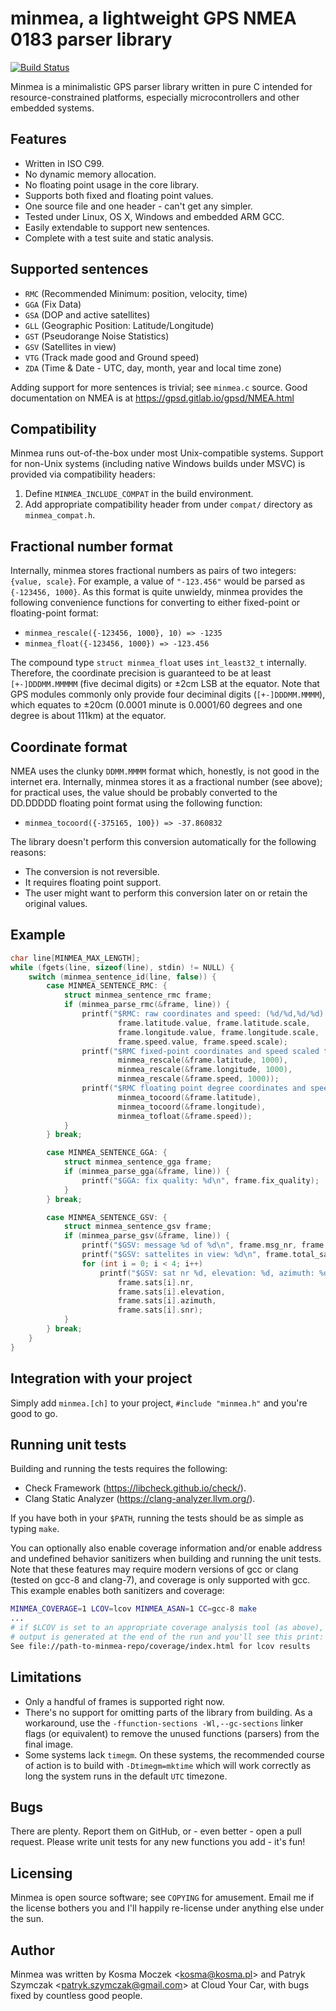 # minmea, a lightweight GPS NMEA 0183 parser library

[![Build Status](https://travis-ci.org/kosma/minmea.svg?branch=master)](https://travis-ci.org/kosma/minmea)

Minmea is a minimalistic GPS parser library written in pure C intended for
resource-constrained platforms, especially microcontrollers and other embedded
systems.

## Features

* Written in ISO C99.
* No dynamic memory allocation.
* No floating point usage in the core library.
* Supports both fixed and floating point values.
* One source file and one header - can't get any simpler.
* Tested under Linux, OS X, Windows and embedded ARM GCC.
* Easily extendable to support new sentences.
* Complete with a test suite and static analysis.

## Supported sentences

* ``RMC`` (Recommended Minimum: position, velocity, time)
* ``GGA`` (Fix Data)
* ``GSA`` (DOP and active satellites)
* ``GLL`` (Geographic Position: Latitude/Longitude)
* ``GST`` (Pseudorange Noise Statistics)
* ``GSV`` (Satellites in view)
* ``VTG`` (Track made good and Ground speed)
* ``ZDA`` (Time & Date - UTC, day, month, year and local time zone)

Adding support for more sentences is trivial; see ``minmea.c`` source. Good documentation
on NMEA is at https://gpsd.gitlab.io/gpsd/NMEA.html

## Compatibility

Minmea runs out-of-the-box under most Unix-compatible systems. Support for non-Unix systems
(including native Windows builds under MSVC) is provided via compatibility headers:

1. Define `MINMEA_INCLUDE_COMPAT` in the build environment.
2. Add appropriate compatibility header from under `compat/` directory as `minmea_compat.h`.

## Fractional number format

Internally, minmea stores fractional numbers as pairs of two integers: ``{value, scale}``.
For example, a value of ``"-123.456"`` would be parsed as ``{-123456, 1000}``. As this
format is quite unwieldy, minmea provides the following convenience functions for converting
to either fixed-point or floating-point format:

* ``minmea_rescale({-123456, 1000}, 10) => -1235``
* ``minmea_float({-123456, 1000}) => -123.456``

The compound type ``struct minmea_float`` uses ``int_least32_t`` internally. Therefore,
the coordinate precision is guaranteed to be at least ``[+-]DDDMM.MMMMM`` (five decimal digits)
or ±2cm LSB at the equator. Note that GPS modules commonly only provide four deciminal digits
(``[+-]DDDMM.MMMM``), which equates to ±20cm (0.0001 minute is 0.0001/60 degrees and one degree
is about 111km) at the equator.

## Coordinate format

NMEA uses the clunky ``DDMM.MMMM`` format which, honestly, is not good in the internet era.
Internally, minmea stores it as a fractional number (see above); for practical uses,
the value should be probably converted to the DD.DDDDD floating point format using the
following function:

* ``minmea_tocoord({-375165, 100}) => -37.860832``

The library doesn't perform this conversion automatically for the following reasons:

* The conversion is not reversible.
* It requires floating point support.
* The user might want to perform this conversion later on or retain the original values.

## Example

```c
char line[MINMEA_MAX_LENGTH];
while (fgets(line, sizeof(line), stdin) != NULL) {
    switch (minmea_sentence_id(line, false)) {
        case MINMEA_SENTENCE_RMC: {
            struct minmea_sentence_rmc frame;
            if (minmea_parse_rmc(&frame, line)) {
                printf("$RMC: raw coordinates and speed: (%d/%d,%d/%d) %d/%d\n",
                        frame.latitude.value, frame.latitude.scale,
                        frame.longitude.value, frame.longitude.scale,
                        frame.speed.value, frame.speed.scale);
                printf("$RMC fixed-point coordinates and speed scaled to three decimal places: (%d,%d) %d\n",
                        minmea_rescale(&frame.latitude, 1000),
                        minmea_rescale(&frame.longitude, 1000),
                        minmea_rescale(&frame.speed, 1000));
                printf("$RMC floating point degree coordinates and speed: (%f,%f) %f\n",
                        minmea_tocoord(&frame.latitude),
                        minmea_tocoord(&frame.longitude),
                        minmea_tofloat(&frame.speed));
            }
        } break;

        case MINMEA_SENTENCE_GGA: {
            struct minmea_sentence_gga frame;
            if (minmea_parse_gga(&frame, line)) {
                printf("$GGA: fix quality: %d\n", frame.fix_quality);
            }
        } break;

        case MINMEA_SENTENCE_GSV: {
            struct minmea_sentence_gsv frame;
            if (minmea_parse_gsv(&frame, line)) {
                printf("$GSV: message %d of %d\n", frame.msg_nr, frame.total_msgs);
                printf("$GSV: sattelites in view: %d\n", frame.total_sats);
                for (int i = 0; i < 4; i++)
                    printf("$GSV: sat nr %d, elevation: %d, azimuth: %d, snr: %d dbm\n",
                        frame.sats[i].nr,
                        frame.sats[i].elevation,
                        frame.sats[i].azimuth,
                        frame.sats[i].snr);
            }
        } break;
    }
}
```

## Integration with your project

Simply add ``minmea.[ch]`` to your project, ``#include "minmea.h"`` and you're
good to go.

## Running unit tests

Building and running the tests requires the following:

* Check Framework (https://libcheck.github.io/check/).
* Clang Static Analyzer (https://clang-analyzer.llvm.org/).

If you have both in your ``$PATH``, running the tests should be as simple as
typing ``make``.

You can optionally also enable coverage information and/or enable address and
undefined behavior sanitizers when building and running the unit tests.
Note that these features may require modern versions of gcc or clang (tested on
gcc-8 and clang-7), and coverage is only supported with gcc.
This example enables both sanitizers and coverage:
```bash
MINMEA_COVERAGE=1 LCOV=lcov MINMEA_ASAN=1 CC=gcc-8 make
...
# if $LCOV is set to an appropriate coverage analysis tool (as above), html
# output is generated at the end of the run and you'll see this print:
See file://path-to-minmea-repo/coverage/index.html for lcov results
```

## Limitations

* Only a handful of frames is supported right now.
* There's no support for omitting parts of the library from building. As
  a workaround, use the ``-ffunction-sections -Wl,--gc-sections`` linker flags
  (or equivalent) to remove the unused functions (parsers) from the final image.
* Some systems lack ``timegm``. On these systems, the recommended course of
  action is to build with ``-Dtimegm=mktime`` which will work correctly as long
  the system runs in the default ``UTC`` timezone.

## Bugs

There are plenty. Report them on GitHub, or - even better - open a pull request.
Please write unit tests for any new functions you add - it's fun!

## Licensing

Minmea is open source software; see ``COPYING`` for amusement. Email me if the
license bothers you and I'll happily re-license under anything else under the sun.

## Author

Minmea was written by Kosma Moczek &lt;kosma@kosma.pl&gt; and Patryk Szymczak
&lt;patryk.szymczak@gmail.com&gt; at Cloud Your Car, with bugs fixed by countless
good people.
